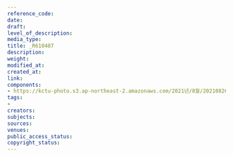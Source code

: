 ```yaml
---
reference_code: 
date: 
draft: 
level_of_description: 
media_type: 
title: _R610487
description: 
weight: 
modified_at: 
created_at: 
link: 
components:
- https://kctu-photo.s3.ap-northeast-2.amazonaws.com/2021년/8월/20210826_하반기+총파업+대장정_강원/_R610487.jpg
tags:
- 
creators: 
subjects: 
sources: 
venues: 
public_access_status: 
copyright_status: 
---
```

